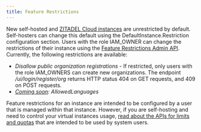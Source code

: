 ```yaml
---
title: Feature Restrictions
---
```


New self-hosted and [ZITADEL Cloud instances](https://zitadel.com/signin) are unrestricted by default.
Self-hosters can change this default using the DefaultInstance.Restriction configuration section.
Users with the role IAM_OWNER can change the restrictions of their instance using the [Feature Restrictions Admin API](/category/apis/resources/admin/feature-restrictions).
Currently, the following restrictions are available:

- *Disallow public organization registrations* - If restricted, only users with the role IAM_OWNERS can create new organizations. The endpoint */ui/login/register/org* returns HTTP status 404 on GET requests, and 409 on POST requests.
- *[Coming soon](https://github.com/zitadel/zitadel/issues/6250): AllowedLanguages*

Feature restrictions for an instance are intended to be configured by a user that is managed within that instance.
However, if you are self-hosting and need to control your virtual instances usage, [read about the APIs for limits and quotas](/self-hosting/manage/usage_control) that are intended to be used by system users.

